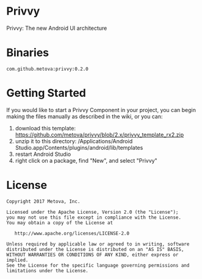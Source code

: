 # Privvy
Privvy: The new Android UI architecture

# Binaries
```
com.github.metova:privvy:0.2.0
```

# Getting Started
If you would like to start a Privvy Component in your project, you can begin making the files manually as described in the wiki, or you can:
1. download this template: https://github.com/metova/privvy/blob/2.x/privvy_template_rx2.zip
2. unzip it to this directory: /Applications/Android Studio.app/Contents/plugins/android/lib/templates
3. restart Android Studio
4. right click on a package, find "New", and select "Privvy"

# License
```
Copyright 2017 Metova, Inc.

Licensed under the Apache License, Version 2.0 (the "License");
you may not use this file except in compliance with the License.
You may obtain a copy of the License at

   http://www.apache.org/licenses/LICENSE-2.0

Unless required by applicable law or agreed to in writing, software
distributed under the License is distributed on an "AS IS" BASIS,
WITHOUT WARRANTIES OR CONDITIONS OF ANY KIND, either express or implied.
See the License for the specific language governing permissions and
limitations under the License.
```
